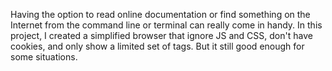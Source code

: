 Having the option to read online documentation or find something on the Internet from the command line or terminal can really come in handy. 
In this project, I created a simplified browser that ignore JS and CSS, don't have cookies, and only show a limited set of tags. 
But it still good enough for some situations.
